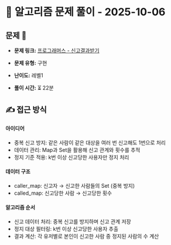 # 📝 알고리즘 문제 풀이 - 2025-10-06

## 문제 📖

- **문제 링크:** [프로그래머스 - 신고결과받기](https://school.programmers.co.kr/learn/courses/30/lessons/92334?language=javascript)

- **문제 유형:** 구현

- **난이도:** 레벨1

- **풀이 시간:** ⏳ 22분

## ✍ 접근 방식

#### 아이디어

- 중복 신고 방지: 같은 사람이 같은 대상을 여러 번 신고해도 1번으로 처리
- 데이터 관리: Map과 Set을 활용해 신고 관계와 횟수를 추적
- 정지 기준 적용: k번 이상 신고당한 사용자만 정지 처리

#### 데이터 구조

- caller_map: 신고자 → 신고한 사람들의 Set (중복 방지)
- called_map: 신고당한 사람 → 신고당한 횟수

#### 알고리즘 순서

- 신고 데이터 처리: 중복 신고를 방지하며 신고 관계 저장
- 정지 대상 필터링: k번 이상 신고당한 사용자 추출
- 결과 계산: 각 유저별로 본인이 신고한 사람 중 정지된 사람의 수 계산

